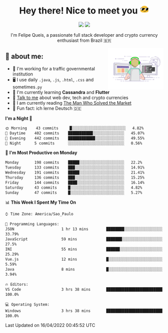 
<h1 align="center">Hey there! Nice to meet you <img src="assets/sunglasses.gif" width="30"/></h1>

<p align="center">
  <a href="https://www.linkedin.com/in/fqueis"><img src="https://img.shields.io/badge/-LinkedIn-blue?style=flat&logo=Linkedin&logoColor=white" /></a>
  <a href="mailto:fqueis@gmail.com"><img src="https://img.shields.io/badge/-Gmail-c14438?style=flat&logo=Gmail&logoColor=white" /></a>
</p>

<p align="center">I'm Felipe Queis, a passionate full stack developer and crypto currency enthusiast from Brazil 🇧🇷</p>

<img width="35%" align="right" alt="fqueis" src="assets/profile.gif" /></p>

## 🤵 about me:

- 🏢 I'm working for a traffic governmental institution
- 🖥️ I use daily `.java`, `.js`, `.html`, `.css` and sometimes`.py`
- 🌱 I'm currently learning **Cassandra** and **Flutter**
- 💬 [Talk to me](https://github.com/fqueis/fqueis/discussions) about web dev, tech and crypto currencies
- 📖 I am currently reading [The Man Who Solved the Market](https://amzn.com/073521798X)
- 💭 Fun fact: ich lerne Deutsch 🇩🇪

<!--START_SECTION:waka-->
**I'm a Night 🦉** 

```text
🌞 Morning    43 commits     █░░░░░░░░░░░░░░░░░░░░░░░░   4.82% 
🌆 Daytime    402 commits    ███████████░░░░░░░░░░░░░░   45.07% 
🌃 Evening    442 commits    ████████████░░░░░░░░░░░░░   49.55% 
🌙 Night      5 commits      ░░░░░░░░░░░░░░░░░░░░░░░░░   0.56%

```
📅 **I'm Most Productive on Monday** 

```text
Monday       198 commits    █████░░░░░░░░░░░░░░░░░░░░   22.2% 
Tuesday      133 commits    ███░░░░░░░░░░░░░░░░░░░░░░   14.91% 
Wednesday    191 commits    █████░░░░░░░░░░░░░░░░░░░░   21.41% 
Thursday     136 commits    ███░░░░░░░░░░░░░░░░░░░░░░   15.25% 
Friday       144 commits    ████░░░░░░░░░░░░░░░░░░░░░   16.14% 
Saturday     43 commits     █░░░░░░░░░░░░░░░░░░░░░░░░   4.82% 
Sunday       47 commits     █░░░░░░░░░░░░░░░░░░░░░░░░   5.27%

```


📊 **This Week I Spent My Time On** 

```text
⌚︎ Time Zone: America/Sao_Paulo

💬 Programming Languages: 
JSON                     1 hr 13 mins        ████████░░░░░░░░░░░░░░░░░   33.79% 
JavaScript               59 mins             ███████░░░░░░░░░░░░░░░░░░   27.5% 
INI                      55 mins             ██████░░░░░░░░░░░░░░░░░░░   25.29% 
Vue.js                   12 mins             █░░░░░░░░░░░░░░░░░░░░░░░░   5.59% 
Java                     8 mins              █░░░░░░░░░░░░░░░░░░░░░░░░   3.94%

🔥 Editors: 
VS Code                  3 hrs 38 mins       █████████████████████████   100.0%

💻 Operating System: 
Windows                  3 hrs 38 mins       █████████████████████████   100.0%

```


 Last Updated on 16/04/2022 00:45:52 UTC
<!--END_SECTION:waka-->
